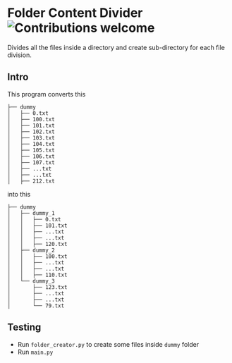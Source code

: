 # Folder Content Divider ![Contributions welcome](https://img.shields.io/badge/contributions-welcome-orange.svg)
Divides all the files inside a directory and create sub-directory for each file division. 

## Intro
This program converts this
```
├── dummy
│   ├── 0.txt
│   ├── 100.txt
│   ├── 101.txt
│   ├── 102.txt
│   ├── 103.txt
│   ├── 104.txt
│   ├── 105.txt
│   ├── 106.txt
│   ├── 107.txt
│   ├── ...txt
│   ├── ...txt
│   ├── 212.txt
```
into this
```
├── dummy
│   ├── dummy_1
│   │   ├── 0.txt
│   │   ├── 101.txt
│   │   ├── ...txt
│   │   ├── ...txt
│   │   ├── 120.txt
│   ├── dummy_2
│   │   ├── 100.txt
│   │   ├── ...txt
│   │   ├── ...txt
│   │   ├── 110.txt
│   └── dummy_3
│       ├── 123.txt
│       ├── ...txt
│       ├── ...txt
│       └── 79.txt
```

## Testing
- Run `folder_creator.py` to create some files inside `dummy` folder
- Run `main.py` 